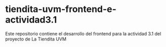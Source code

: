 # tiendita-uvm-frontend-e-actividad3.1
Este repositorio contiene el desarrollo del frontend para la actividad 3.1 del proyecto de La Tiendita UVM
